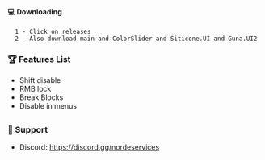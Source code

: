 #### 💻 Downloading

      1 - Click on releases
      2 - Also download main and ColorSlider and Siticone.UI and Guna.UI2


### 🏆 Features List
- Shift disable
- RMB lock
- Break Blocks
- Disable in menus

##   

### 🧰 Support
- Discord: https://discord.gg/nordeservices
